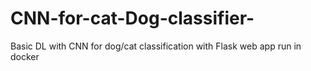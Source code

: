 # CNN-for-cat-Dog-classifier-
Basic DL with CNN for dog/cat classification with Flask web app run in docker 
